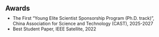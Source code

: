 <h1 id="awards"></h1>

<h2 style="margin: 50px 0px 10px;">Awards</h2>

<ul style="margin:0 0 5px;">
  <li>The First “Young Elite Scientist Sponsorship Program (Ph.D. track)”, China Association for Science and Technology (CAST), 2025-2027</li>
<!--   <li>Special Graduate Entrance Scholarship, SFU, 2024</li> -->
  <li>Best Student Paper, IEEE Satellite, 2022</li>
</ul>

